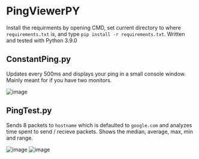 # PingViewerPY

Install the requirments by opening CMD, set current directory to where `requirements.txt` is, and type `pip install -r requirements.txt`. Written and tested with Python 3.9.0

## ConstantPing.py

Updates every 500ms and displays your ping in a small console window. Mainly meant for if you have two monitors.

![image](https://user-images.githubusercontent.com/57535680/123462931-d0f56380-d5e2-11eb-92ca-a0afc7479288.png)


## PingTest.py

Sends 8 packets to `hostname` which is defaulted to `google.com` and analyzes time spent to send / recieve packets. Shows the median, average, max, min and range.

![image](https://user-images.githubusercontent.com/57535680/123463133-0dc15a80-d5e3-11eb-8859-654682bee761.png)
![image](https://user-images.githubusercontent.com/57535680/123463141-11ed7800-d5e3-11eb-92a6-69ec7bce7cc7.png)
